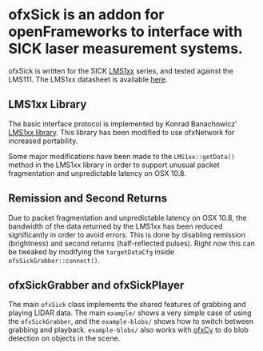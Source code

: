 # ofxSick is an addon for openFrameworks to interface with SICK laser measurement systems.

ofxSick is written for the SICK [LMS1xx](http://www.sick.com/us/en-us/home/products/product_news/laser_measurement_systems/Pages/lms100.aspx) series, and tested against the LMS111. The LMS1xx datasheet is available [here](https://mysick.com/saqqara/get.aspx?id=im0031331).

## LMS1xx Library

The basic interface protocol is implemented by Konrad Banachowicz' [LMS1xx library](https://github.com/konradb3/libLMS1xx/). This library has been modified to use ofxNetwork for increased portability.

Some major modifications have been made to the `LMS1xx::getData()` method in the LMS1xx library in order to support unusual packet fragmentation and unpredictable latency on OSX 10.8.

## Remission and Second Returns

Due to packet fragmentation and unpredictable latency on OSX 10.8, the bandwidth of the data returned by the LMS1xx has been reduced significantly in order to avoid errors. This is done by disabling remission (brightness) and second returns (half-reflected pulses). Right now this can be tweaked by modifying the `targetDataCfg` inside `ofxSickGrabber::connect()`.

## ofxSickGrabber and ofxSickPlayer

The main `ofxSick` class implements the shared features of grabbing and playing LIDAR data. The main `example/` shows a very simple case of using the `ofxSickGrabber`, and the `example-blobs/` shows how to switch between grabbing and playback. `example-blobs/` also works with [ofxCv](https://github.com/kylemcdonald/ofxCv) to do blob detection on objects in the scene.